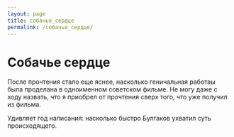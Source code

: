 ```yaml
---
layout: page
title: собачье_сердце
permalink: /собачье_сердце/
---
```

# Собачье сердце
После прочтения стало еще яснее, насколько геничальная работаы была проделана в одноименном советском фильме. Не могу даже с ходу назвать, что я приобрел от прочтения сверх того, что уже получил из фильма.

Удивляет год написания: насколько быстро Булгаков ухватил суть происходящего.
